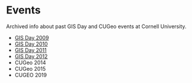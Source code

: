 # Events

Archived info about past GIS Day and CUGeo events at Cornell University.

- [GIS Day 2009](gis-day-2009)
- [GIS Day 2010](gis-day-2010)
- [GIS Day 2011](gis-day-2011)
- [GIS Day 2012](gis-day-2012)
- CUGeo 2014
- CUGeo 2015
- CUGEO 2019
